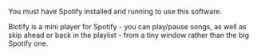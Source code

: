You must have Spotify installed and running to use this software.

Blotify is a mini player for Spotify - you can play/pause songs, as well as skip ahead or back in the playlist - from a tiny window rather than the big Spotify one.